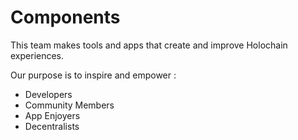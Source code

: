 # Components

This team makes tools and apps that create and improve Holochain experiences.

Our purpose is to inspire and empower :
- Developers
- Community Members
- App Enjoyers
- Decentralists
